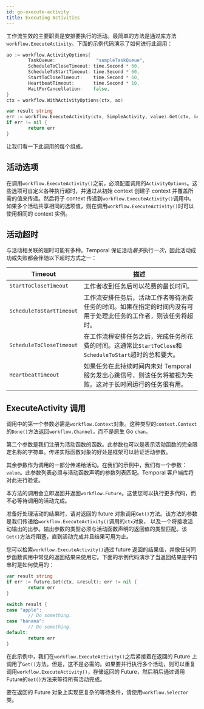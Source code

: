 ```yaml
---
id: go-execute-activity
title: Executing Activities
---
```


工作流生效的主要职责是安排要执行的活动。最简单的方法是通过库方法`workflow.ExecuteActivity`。下面的示例代码演示了如何进行此调用：

```go
ao := workflow.ActivityOptions{
        TaskQueue:               "sampleTaskQueue",
        ScheduleToCloseTimeout: time.Second * 60,
        ScheduleToStartTimeout: time.Second * 60,
        StartToCloseTimeout:    time.Second * 60,
        HeartbeatTimeout:       time.Second * 10,
        WaitForCancellation:    false,
}
ctx = workflow.WithActivityOptions(ctx, ao)

var result string
err := workflow.ExecuteActivity(ctx, SimpleActivity, value).Get(ctx, &result)
if err != nil {
        return err
}
```

让我们看一下此调用的每个组成。

##  活动选项

在调用`workflow.ExecuteActivity()`之前，必须配置调用的`ActivityOptions`。这些选项可自定义各种执行超时，并通过从初始 context 创建子 context 并覆盖所需的值来传递。然后将子 context 传递到`workflow.ExecuteActivity()`调用中。如果多个活动共享相同的选项值，则在调用`workflow.ExecuteActivity()`时可以使用相同的 context 实例。

## 活动超时

与活动相关联的超时可能有多种。Temporal 保证活动*最多*执行*一次*，因此活动成功或失败都会伴随以下超时方式之一：

| Timeout                  | **描述**                                                     |
| ------------------------ | ------------------------------------------------------------ |
| `StartToCloseTimeout`    | 工作者收到任务后可以花费的最长时间。                         |
| `ScheduleToStartTimeout` | 工作流安排任务后，活动工作者等待消费任务的时间。如果在指定的时间内没有可用于处理此任务的工作者，则该任务将超时。 |
| `ScheduleToCloseTimeout` | 在工作流程安排任务之后，完成任务所花费的时间。这通常比`StartToClose`和`ScheduleToStart`超时的总和要大。 |
| `HeartbeatTimeout`       | 如果任务在此持续时间内未对 Temporal 服务发出心跳信号，则该任务将被视为失败。这对于长时间运行的任务很有用。 |

## ExecuteActivity 调用

调用中的第一个参数必需是`workflow.Context`对象。这种类型的`context.Context`的`Done()`方法返回`workflow.Channel`，而不是原生 Go `chan`。

第二个参数是我们注册为活动函数的函数。此参数也可以是表示活动函数的完全限定名称的字符串。传递实际函数对象的好处是框架可以验证活动参数。

其余参数作为调用的一部分传递给活动。在我们的示例中，我们有一个参数：`value`。此参数列表必须与活动函数声明的参数列表匹配。Temporal 客户端库将对此进行验证。

本方法的调用会立即返回并返回`workflow.Future`。这使您可以执行更多代码，而不必等待调用的活动完成。

准备好处理活动的结果时，请对返回的 future 对象调用`Get()`方法。该方法的参数是我们传递给`workflow.ExecuteActivity()`调用的`ctx`对象， 以及一个将接收活动输出的出参。输出参数的类型必须与活动函数声明的返回值的类型匹配。该`Get()`方法将阻塞，直到活动完成并且结果可用为止。

您可以检索`workflow.ExecuteActivity()`通过 future 返回的结果值，并像任何同步函数调用中常见的返回结果来使用它。下面的示例代码演示了当返回结果是字符串时是如何使用的：

```go
var result string
if err := future.Get(ctx, &result); err != nil {
        return err
}

switch result {
case "apple":
        // Do something.
case "banana":
        // Do something.
default:
        return err
}
```

在此示例中，我们在`workflow.ExecuteActivity()`之后紧接着在返回的 Future 上调用了`Get()`方法。但是，这不是必需的。如果要并行执行多个活动，则可以重复调用`workflow.ExecuteActivity()`，存储返回的 Future，然后稍后通过调用Future的`Get()`方法来等待所有活动完成。

要在返回的 Future 对象上实现更复杂的等待条件，请使用`workflow.Selector`类。